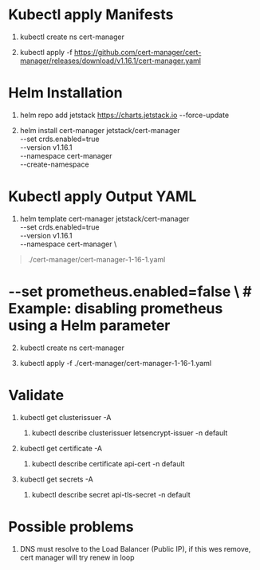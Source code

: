 # Kubectl apply Manifests

1. kubectl create ns cert-manager

2. kubectl apply -f https://github.com/cert-manager/cert-manager/releases/download/v1.16.1/cert-manager.yaml

# Helm Installation

1. helm repo add jetstack https://charts.jetstack.io --force-update

2. helm install cert-manager jetstack/cert-manager \
  --set crds.enabled=true \
  --version v1.16.1 \
  --namespace cert-manager \
  --create-namespace

# Kubectl apply Output YAML

1. helm template cert-manager jetstack/cert-manager \
  --set crds.enabled=true \
  --version v1.16.1 \
  --namespace cert-manager \
  > ./cert-manager/cert-manager-1-16-1.yaml
# --set prometheus.enabled=false \  # Example: disabling prometheus using a Helm parameter

2. kubectl create ns cert-manager

3. kubectl apply -f ./cert-manager/cert-manager-1-16-1.yaml

# Validate

1. kubectl get clusterissuer -A
    1. kubectl describe clusterissuer letsencrypt-issuer -n default

2. kubectl get certificate -A
    1. kubectl describe certificate api-cert -n default

3. kubectl get secrets -A
    1. kubectl describe secret api-tls-secret -n default

# Possible problems

1. DNS must resolve to the Load Balancer (Public IP), if this wes remove, cert manager will try renew in loop
